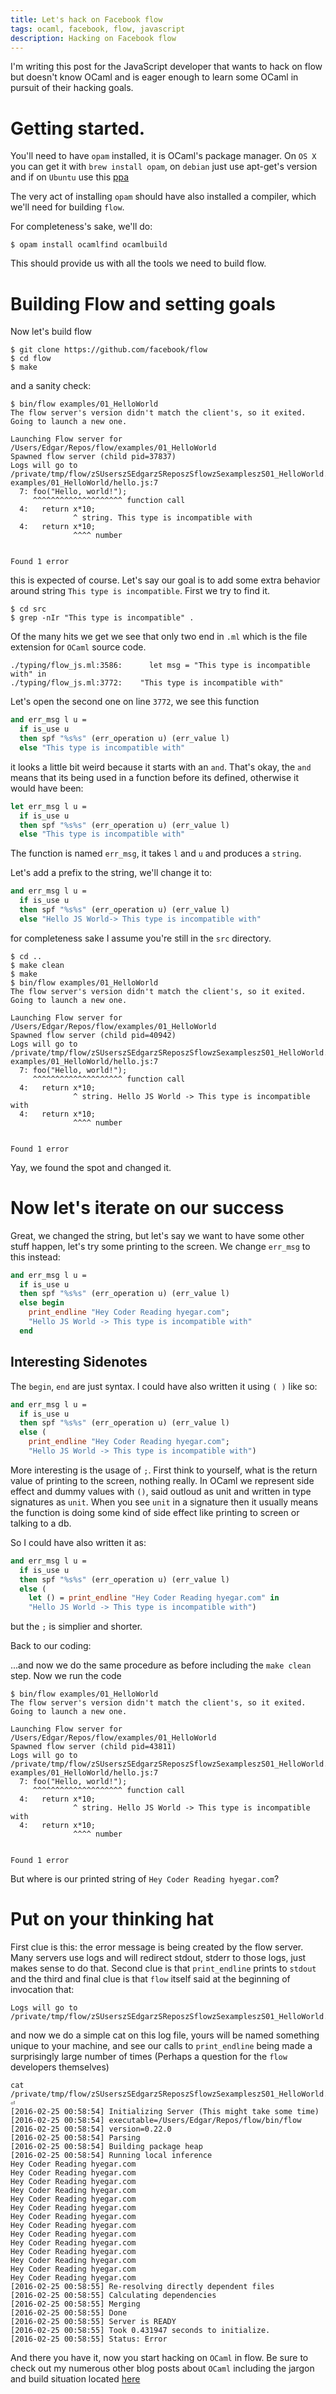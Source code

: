 ```yaml
---
title: Let's hack on Facebook flow
tags: ocaml, facebook, flow, javascript
description: Hacking on Facebook flow
---
```


I'm writing this post for the JavaScript developer that wants to hack
on flow but doesn't know OCaml and is eager enough to learn some OCaml
in pursuit of their hacking goals.

# Getting started.

You'll need to have `opam` installed, it is OCaml's package
manager. On `OS X` you can get it with `brew install opam`, on
`debian` just use apt-get's version and if on `Ubuntu` use this
[ppa](https://launchpad.net/~avsm/+archive/ubuntu/ppa)

The very act of installing `opam` should have also installed a
compiler, which we'll need for building `flow`.

For completeness's sake, we'll do:
```shell
$ opam install ocamlfind ocamlbuild
```

This should provide us with all the tools we need to build flow.

# Building Flow and setting goals

Now let's build flow
```shell
$ git clone https://github.com/facebook/flow
$ cd flow
$ make
```

and a sanity check:

```shell
$ bin/flow examples/01_HelloWorld
The flow server's version didn't match the client's, so it exited.
Going to launch a new one.

Launching Flow server for /Users/Edgar/Repos/flow/examples/01_HelloWorld
Spawned flow server (child pid=37837)
Logs will go to /private/tmp/flow/zSUserszSEdgarzSReposzSflowzSexampleszS01_HelloWorld.log
examples/01_HelloWorld/hello.js:7
  7: foo("Hello, world!");
     ^^^^^^^^^^^^^^^^^^^^ function call
  4:   return x*10;
              ^ string. This type is incompatible with
  4:   return x*10;
              ^^^^ number


Found 1 error
```

this is expected of course. Let's say our goal is to add some extra
behavior around string `This type is incompatible`. First we try to
find it. 

```shell
$ cd src
$ grep -nIr "This type is incompatible" .
```

Of the many hits we get we see that only two end in `.ml` which is the
file extension for `OCaml` source code.

```
./typing/flow_js.ml:3586:      let msg = "This type is incompatible with" in
./typing/flow_js.ml:3772:    "This type is incompatible with"
```

Let's open the second one on line `3772`, we see this function

```ocaml
and err_msg l u =
  if is_use u
  then spf "%s%s" (err_operation u) (err_value l)
  else "This type is incompatible with"
```

it looks a little bit weird because it starts with an `and`. That's
okay, the `and` means that its being used in a function before its
defined, otherwise it would have been:

```ocaml
let err_msg l u =
  if is_use u
  then spf "%s%s" (err_operation u) (err_value l)
  else "This type is incompatible with"
```

The function is named `err_msg`, it takes `l` and `u` and produces a
`string`.

Let's add a prefix to the string, we'll change it to:
```ocaml
and err_msg l u =
  if is_use u
  then spf "%s%s" (err_operation u) (err_value l)
  else "Hello JS World-> This type is incompatible with"
```

for completeness sake I assume you're still in the `src` directory.

```shell
$ cd ..
$ make clean
$ make
$ bin/flow examples/01_HelloWorld 
The flow server's version didn't match the client's, so it exited.
Going to launch a new one.

Launching Flow server for /Users/Edgar/Repos/flow/examples/01_HelloWorld
Spawned flow server (child pid=40942)
Logs will go to /private/tmp/flow/zSUserszSEdgarzSReposzSflowzSexampleszS01_HelloWorld.log
examples/01_HelloWorld/hello.js:7
  7: foo("Hello, world!");
     ^^^^^^^^^^^^^^^^^^^^ function call
  4:   return x*10;
              ^ string. Hello JS World -> This type is incompatible with
  4:   return x*10;
              ^^^^ number


Found 1 error
```

Yay, we found the spot and changed it.

# Now let's iterate on our success

Great, we changed the string, but let's say we want to have some other
stuff happen, let's try some printing to the screen. We change
`err_msg` to this instead:

```ocaml
and err_msg l u =
  if is_use u
  then spf "%s%s" (err_operation u) (err_value l)
  else begin
    print_endline "Hey Coder Reading hyegar.com";
    "Hello JS World -> This type is incompatible with"
  end
```

## Interesting Sidenotes
The `begin`, `end` are just syntax. I could have also written it using
`( )` like so:

```ocaml
and err_msg l u =
  if is_use u
  then spf "%s%s" (err_operation u) (err_value l)
  else (
    print_endline "Hey Coder Reading hyegar.com";
    "Hello JS World -> This type is incompatible with")
```

More interesting is the usage of `;`. First think to yourself, what is
the return value of printing to the screen, nothing really. In OCaml
we represent side effect and dummy values with `()`, said outloud as
unit and written in type signatures as `unit`. When you see `unit` in
a signature then it usually means the function is doing some kind of
side effect like printing to screen or talking to a db.

So I could have also written it as:

```ocaml
and err_msg l u =
  if is_use u
  then spf "%s%s" (err_operation u) (err_value l)
  else (
    let () = print_endline "Hey Coder Reading hyegar.com" in
    "Hello JS World -> This type is incompatible with")
```

but the `;` is simplier and shorter.

Back to our coding:

...and now we do the same procedure as before including the `make
clean` step. Now we run the code

```shell
$ bin/flow examples/01_HelloWorld
The flow server's version didn't match the client's, so it exited.
Going to launch a new one.

Launching Flow server for /Users/Edgar/Repos/flow/examples/01_HelloWorld
Spawned flow server (child pid=43811)
Logs will go to /private/tmp/flow/zSUserszSEdgarzSReposzSflowzSexampleszS01_HelloWorld.log
examples/01_HelloWorld/hello.js:7
  7: foo("Hello, world!");
     ^^^^^^^^^^^^^^^^^^^^ function call
  4:   return x*10;
              ^ string. Hello JS World -> This type is incompatible with
  4:   return x*10;
              ^^^^ number


Found 1 error
```

But where is our printed string of `Hey Coder Reading hyegar.com`? 

# Put on your thinking hat

First clue is this: the error message is being created by the flow
server. Many servers use logs and will redirect stdout, stderr to
those logs, just makes sense to do that. Second clue is that
`print_endline` prints to `stdout` and the third and final clue is
that `flow` itself said at the beginning of invocation that:

```
Logs will go to /private/tmp/flow/zSUserszSEdgarzSReposzSflowzSexampleszS01_HelloWorld.log
```

and now we do a simple cat on this log file, yours will be named
something unique to your machine, and see our calls to `print_endline`
being made a surprisingly large number of times (Perhaps a question
for the `flow` developers themselves)

```shell
cat /private/tmp/flow/zSUserszSEdgarzSReposzSflowzSexampleszS01_HelloWorld.log             ⏎
[2016-02-25 00:58:54] Initializing Server (This might take some time)
[2016-02-25 00:58:54] executable=/Users/Edgar/Repos/flow/bin/flow
[2016-02-25 00:58:54] version=0.22.0
[2016-02-25 00:58:54] Parsing
[2016-02-25 00:58:54] Building package heap
[2016-02-25 00:58:54] Running local inference
Hey Coder Reading hyegar.com
Hey Coder Reading hyegar.com
Hey Coder Reading hyegar.com
Hey Coder Reading hyegar.com
Hey Coder Reading hyegar.com
Hey Coder Reading hyegar.com
Hey Coder Reading hyegar.com
Hey Coder Reading hyegar.com
Hey Coder Reading hyegar.com
Hey Coder Reading hyegar.com
Hey Coder Reading hyegar.com
Hey Coder Reading hyegar.com
Hey Coder Reading hyegar.com
Hey Coder Reading hyegar.com
[2016-02-25 00:58:55] Re-resolving directly dependent files
[2016-02-25 00:58:55] Calculating dependencies
[2016-02-25 00:58:55] Merging
[2016-02-25 00:58:55] Done
[2016-02-25 00:58:55] Server is READY
[2016-02-25 00:58:55] Took 0.431947 seconds to initialize.
[2016-02-25 00:58:55] Status: Error
```

And there you have it, now you start hacking on `OCaml` in flow. Be
sure to check out my numerous other blog posts about `OCaml` including
the jargon and build situation located
[here](http://hyegar.com/2015/10/20/so-youre-learning-ocaml/)
